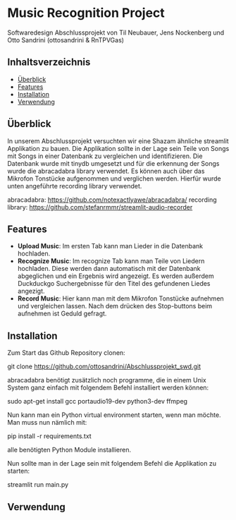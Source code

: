 # Music Recognition Project

Softwaredesign Abschlussprojekt von Til Neubauer, Jens Nockenberg und Otto Sandrini (ottosandrini & RnTPVGas)

## Inhaltsverzeichnis

- [Überblick](#Überblick)
- [Features](#features)
- [Installation](#installation)
- [Verwendung](#usage)

## Überblick

In unserem Abschlussprojekt versuchten wir eine Shazam ähnliche streamlit Applikation zu bauen.  Die Applikation sollte in der Lage sein Teile von Songs mit Songs in einer Datenbank zu vergleichen und identifizieren. Die Datenbank wurde mit tinydb umgesetzt und für die erkennung der Songs wurde die abracadabra library verwendet. Es können auch über das Mikrofon Tonstücke aufgenommen und verglichen werden. Hierfür wurde unten angeführte recording library verwendet.

abracadabra: https://github.com/notexactlyawe/abracadabra/
recording library: https://github.com/stefanrmmr/streamlit-audio-recorder

## Features

- **Upload Music**:
    Im ersten Tab kann man Lieder in die Datenbank hochladen.
- **Recognize Music**:
    Im recognize Tab kann man Teile von Liedern hochladen. Diese werden dann automatisch mit der Datenbank abgeglichen und ein Ergebnis wird angezeigt. Es werden außerdem Duckduckgo Suchergebnisse für den Titel des gefundenen Liedes angezigt.
- **Record Music**:
    Hier kann man mit dem Mikrofon Tonstücke aufnehmen und vergleichen lassen. Nach dem drücken des Stop-buttons beim aufnehmen ist Geduld gefragt.

## Installation

Zum Start das Github Repository clonen:

  git clone https://github.com/ottosandrini/Abschlussprojekt_swd.git

abracadabra benötigt zusätzlich noch programme, die in einem Unix System ganz einfach mit folgendem Befehl installiert werden können:

  sudo apt-get install gcc portaudio19-dev python3-dev ffmpeg

Nun kann man ein Python virtual environment starten, wenn man möchte. Man muss nun nämlich mit:

  pip install -r requirements.txt

alle benötigten Python Module installieren.

Nun sollte man in der Lage sein mit folgendem Befehl die Applikation zu starten:

  streamlit run main.py

## Verwendung




